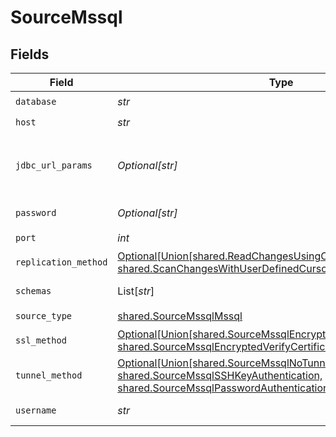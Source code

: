 # SourceMssql


## Fields

| Field                                                                                                                                                                                            | Type                                                                                                                                                                                             | Required                                                                                                                                                                                         | Description                                                                                                                                                                                      | Example                                                                                                                                                                                          |
| ------------------------------------------------------------------------------------------------------------------------------------------------------------------------------------------------ | ------------------------------------------------------------------------------------------------------------------------------------------------------------------------------------------------ | ------------------------------------------------------------------------------------------------------------------------------------------------------------------------------------------------ | ------------------------------------------------------------------------------------------------------------------------------------------------------------------------------------------------ | ------------------------------------------------------------------------------------------------------------------------------------------------------------------------------------------------ |
| `database`                                                                                                                                                                                       | *str*                                                                                                                                                                                            | :heavy_check_mark:                                                                                                                                                                               | The name of the database.                                                                                                                                                                        | master                                                                                                                                                                                           |
| `host`                                                                                                                                                                                           | *str*                                                                                                                                                                                            | :heavy_check_mark:                                                                                                                                                                               | The hostname of the database.                                                                                                                                                                    |                                                                                                                                                                                                  |
| `jdbc_url_params`                                                                                                                                                                                | *Optional[str]*                                                                                                                                                                                  | :heavy_minus_sign:                                                                                                                                                                               | Additional properties to pass to the JDBC URL string when connecting to the database formatted as 'key=value' pairs separated by the symbol '&'. (example: key1=value1&key2=value2&key3=value3). |                                                                                                                                                                                                  |
| `password`                                                                                                                                                                                       | *Optional[str]*                                                                                                                                                                                  | :heavy_minus_sign:                                                                                                                                                                               | The password associated with the username.                                                                                                                                                       |                                                                                                                                                                                                  |
| `port`                                                                                                                                                                                           | *int*                                                                                                                                                                                            | :heavy_check_mark:                                                                                                                                                                               | The port of the database.                                                                                                                                                                        | 1433                                                                                                                                                                                             |
| `replication_method`                                                                                                                                                                             | [Optional[Union[shared.ReadChangesUsingChangeDataCaptureCDC, shared.ScanChangesWithUserDefinedCursor]]](../../models/shared/updatemethod.md)                                                     | :heavy_minus_sign:                                                                                                                                                                               | Configures how data is extracted from the database.                                                                                                                                              |                                                                                                                                                                                                  |
| `schemas`                                                                                                                                                                                        | List[*str*]                                                                                                                                                                                      | :heavy_minus_sign:                                                                                                                                                                               | The list of schemas to sync from. Defaults to user. Case sensitive.                                                                                                                              |                                                                                                                                                                                                  |
| `source_type`                                                                                                                                                                                    | [shared.SourceMssqlMssql](../../models/shared/sourcemssqlmssql.md)                                                                                                                               | :heavy_check_mark:                                                                                                                                                                               | N/A                                                                                                                                                                                              |                                                                                                                                                                                                  |
| `ssl_method`                                                                                                                                                                                     | [Optional[Union[shared.SourceMssqlEncryptedTrustServerCertificate, shared.SourceMssqlEncryptedVerifyCertificate]]](../../models/shared/sourcemssqlsslmethod.md)                                  | :heavy_minus_sign:                                                                                                                                                                               | The encryption method which is used when communicating with the database.                                                                                                                        |                                                                                                                                                                                                  |
| `tunnel_method`                                                                                                                                                                                  | [Optional[Union[shared.SourceMssqlNoTunnel, shared.SourceMssqlSSHKeyAuthentication, shared.SourceMssqlPasswordAuthentication]]](../../models/shared/sourcemssqlsshtunnelmethod.md)               | :heavy_minus_sign:                                                                                                                                                                               | Whether to initiate an SSH tunnel before connecting to the database, and if so, which kind of authentication to use.                                                                             |                                                                                                                                                                                                  |
| `username`                                                                                                                                                                                       | *str*                                                                                                                                                                                            | :heavy_check_mark:                                                                                                                                                                               | The username which is used to access the database.                                                                                                                                               |                                                                                                                                                                                                  |